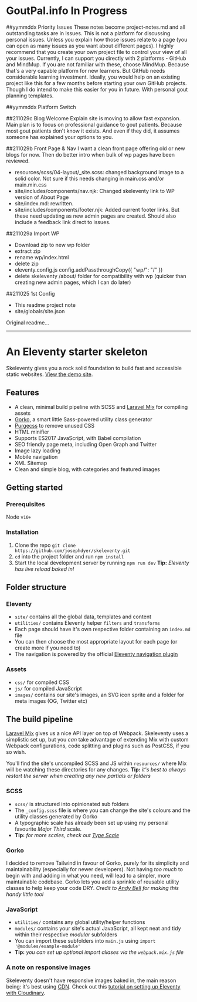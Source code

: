 # GoutPal.info In Progress

##yymmddx Priority Issues
These notes become project-notes.md and all outstanding tasks are in Issues.
This is not a platform for discussing personal issues. Unless you explain how those issues relate to a page (you can open as many issues as you want about different pages). I highly recommend that you create your own project file to control your view of all your issues. Currently, I can support you directly with 2 platforms - GitHub and MindMup. If you are not familiar with these, choose MindMup. Because that's a very capable platform for new learners. But GitHub needs considerable learning investment. Ideally, you would help on an existing project like this for a few months before starting your own GitHub projects. Though I do intend to make this easier for you in future. With personal gout planning templates.

##yymmddx Platform Switch

##211029c Blog Welcome
Explain site is moving to allow fast expansion. Main plan is to focus on professional guidance to gout patients. Because most gout patients don't know it exists. And even if they did, it assumes someone has explained your options to you.

##211029b Front Page & Nav
I want a clean front page offering old or new blogs for now. Then do better intro when bulk of wp pages have been reviewed.
- resources/scss/04-layout/_site.scss: changed background image to a solid color. Not sure if this needs changing in main.css and/or main.min.css
- site/includes/components/nav.njk: Changed skeleventy link to WP version of About Page 
- site/index.md: rewritten.
- site/includes/components/footer.njk: Added current footer links. But these need updating as new admin pages are created. Should also include a feedback link direct to issues.

##211029a Import WP
- Download zip to new wp folder
- extract zip
- rename wp/index.html
- delete zip
- eleventy.config.js config.addPassthroughCopy({ "wp/": "/" })
- delete skeleventy /about/ folder for compatibility with wp (quicker than creating new admin pages, which I can do later)

##211025 1st Config
- This readme project note
- site/globals/site.json


Original readme...

***

# An Eleventy starter skeleton

Skeleventy gives you a rock solid foundation to build fast and accessible static websites. [View the demo site](http://skeleventy.netlify.app/).

## Features

- A clean, minimal build pipeline with SCSS and [Laravel Mix](https://laravel-mix.com/docs/5.0/basic-example) for compiling assets
- [Gorko](https://github.com/hankchizljaw/gorko), a smart little Sass-powered utility class generator
- [Purgecss](https://purgecss.com/) to remove unused CSS
- HTML minifier
- Supports ES2017 JavaScript, with Babel compilation
- SEO friendly page meta, including Open Graph and Twitter
- Image lazy loading
- Mobile navigation
- XML Sitemap
- Clean and simple blog, with categories and featured images

## Getting started

### Prerequisites
Node `v10+`

### Installation

1. Clone the repo `git clone https://github.com/josephdyer/skeleventy.git`
2. `cd` into the project folder and run `npm install`
3. Start the local development server by running `npm run dev` **Tip:** _Eleventy has live reload baked in!_

## Folder structure

### Eleventy

- `site/` contains all the global data, templates and content
- `utilities/` contains Eleventy helper `filters` and `transforms`
- Each page should have it's own respective folder containing an `index.md` file
- You can then choose the most appropriate layout for each page (or create more if you need to)
- The navigation is powered by the official [Eleventy navigation plugin](https://www.11ty.dev/docs/plugins/navigation/)

### Assets

- `css/` for compiled CSS
- `js/` for compiled JavaScript
- `images/` contains our site's images, an SVG icon sprite and a folder for meta images (OG, Twitter etc)

## The build pipeline

[Laravel Mix](https://laravel-mix.com/docs/5.0/basic-example) gives us a nice API layer on top of Webpack. Skeleventy uses a simplistic set up, but you _can_ take advantage of extending Mix with custom Webpack configurations, code splitting and plugins such as PostCSS, if you so wish.

You'll find the site's uncompiled SCSS and JS within `resources/` where Mix will be watching these directories for any changes. **Tip:** _it's best to always restart the server when creating any new partials or folders_

### SCSS

- `scss/` is structured into opinionated sub folders
- The `_config.scss` file is where you can change the site's colours and the utility classes generated by Gorko
- A typographic scale has already been set up using my personal favourite _Major Third_ scale.
- **Tip:** *for more scales, check out [Type Scale](https://type-scale.com/)*

### Gorko

I decided to remove Tailwind in favour of Gorko, purely for its simplicity and maintainability (especially for newer developers). Not having _too much_ to begin with and adding in what you need, will lead to a simpler, more maintainable codebase. Gorko lets you add a sprinkle of reusable utility classes to help keep your code DRY. _Credit to [Andy Bell](https://piccalil.li/) for making this handy little tool_

### JavaScript

- `utilities/` contains any global utility/helper functions
- `modules/` contains your site's actual JavaScript, all kept neat and tidy within their respective _modular_ subfolders
- You can import these subfolders into `main.js` using `import '@modules/example-module'`
- **Tip:** *you can set up optional import aliases via the `webpack.mix.js` file*

### A note on responsive images

Skeleventy doesn't have responsive images baked in, the main reason being: it's best using [CDN](https://cloudinary.com/invites/lpov9zyyucivvxsnalc5/zsykhj88yzvi0i8kugfs). Check out this [tutorial on setting up Eleventy with Cloudinary](https://sia.codes/posts/eleventy-and-cloudinary-images/).
